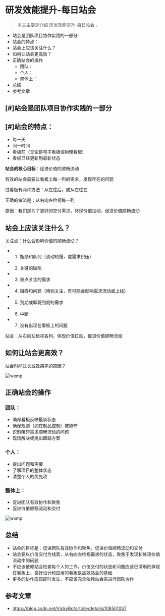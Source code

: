 # 研发效能提升-每日站会

> 本文主要是介绍 研发效能提升-每日站会 。

- 站会是团队项目协作实践的一部分
- 站会的特点：
- 站会上应该关注什么？
- 如何让站会更高效？
- 正确站会的操作
  - 团队：
  - 个人：
  - 整体上：
- 总结
- 参考文章

## [#]站会是团队项目协作实践的一部分

## [#]站会的特点：

- 每一天
- 同一时间
- 看板前（无论是电子看板或物理看板）
- 看板已经更新到最新状态

**站会的核心目标**：促进价值的顺畅流动

有效的站会需要过看板上每一列的需求，发现存在的问题

过看板有两种方法：从左往后，或从右往左

正确的做法是：从右向左检视每一列

原因：我们是为了更好的交付需求，体现价值拉动，促进价值顺畅流动

## 站会上应该关注什么？

关注点：什么会影响价值的顺畅流动？

- 1. 瓶颈和队列（流动较慢，或需求积压）
- 2. 关键的缺陷
- 3. 重点关注的需求
- 4. 阻碍和问题（特别关注，有可能会影响需求流动或上线）
- 5. 到期或即将到期的需求
- 6. 中断
- 7. 没有出现在看板上的问题

站会：从右向左检视各列，体现价值拉动，促进价值顺畅流动

## 如何让站会更高效？

站会时间过长或效果差的原因？

![wxmp](https://www.yijiyong.com/assets/img/projprod/rdeffciencypromote/dailymeeting-1.png)

## 正确站会的操作

### 团队：

- 确保看板反映最新状态
- 确保规则（如在制品控制）被遵守
- 识别阻碍需求顺畅流动的问题
- 现场解决或提出跟踪方案

### 个人：

- 提出问题和需要
- 了解项目的整体状态
- 清楚个人的优先项

### 整体上：

- 促进团队有效协作和聚焦
- 促进价值顺畅流动和交付

![wxmp](https://www.yijiyong.com/assets/img/projprod/rdeffciencypromote/dailymeeting-2.png)

## 总结

- 站会的目标是：促进团队有效协作和聚焦，促进价值顺畅流动和交付
- 站会要以价值交付为线索，从右向左检视需求的状态，聚焦于发现和处理价值流动中的问题
- 不应该依赖站会检查每个人的工作，价值交付的状态和问题应该已清晰的体现在看板上，良好设计和应用的看板是高效站会的基础
- 更多的协作应该即时发生，不应该完全依赖站会来进行团队协作

## 参考文章

- https://blog.csdn.net/VickyBo/article/details/108501037
